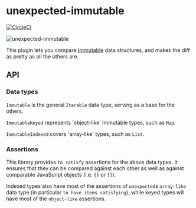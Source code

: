 # unexpected-immutable

[![CircleCI](https://circleci.com/gh/erikmueller/unexpected-immutable.svg?style=svg)](https://circleci.com/gh/erikmueller/unexpected-immutable)

![unexpected-immutable](http://vitiy.info/wp-content/uploads/2015/06/immutability.png)

This plugin lets you compare [Immutable](https://facebook.github.io/immutable-js/) data structures, and makes the diff as pretty as all the others are.

## API

### Data types

`Immutable` is the general `Iterable` data type, serving as a base for the others.

`ImmutableKeyed` represents 'object-like' Immutable types, such as `Map`.

`ImmutableIndexed` covers 'array-like' types, such as `List`.

### Assertions

This library provides `to satisfy` assertions for the above data types. It ensures that they can be compared against each other as well as against comparable JavaScript objects (i.e. `{}` or `[]`).

Indexed types also have most of the assertions of `unexpected`s `array-like` data type (in particular `to have items satisfying`), while keyed types will have most of the `object-like` assertions.
